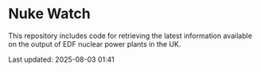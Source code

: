 # Nuke Watch

This repository includes code for retrieving the latest information available on the output of EDF nuclear power plants in the UK.

Last updated: 2025-08-03 01:41